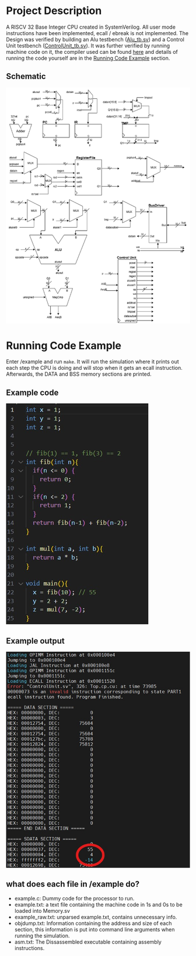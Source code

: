 # Project Description

A RISCV 32 Base Integer CPU created in SystemVerilog. All user mode instructions have been implemented, ecall / ebreak is not implemented. The Design was verified by building an Alu testbench ([Alu_tb.sv](https://github.com/AryllPetersen/rv32I/blob/main/Alu_tb.sv)) and a Control Unit testbench ([ControlUnit_tb.sv](https://github.com/AryllPetersen/rv32I/blob/main/ControlUnit_tb.sv)). It was further verified by running machine code on it, the compiler used can be found [here](https://xpack-dev-tools.github.io/riscv-none-elf-gcc-xpack/docs/install/) and details of running the code yourself are in the [Running Code Example](#running-code-example) section.

## Schematic
![schematic](https://github.com/AryllPetersen/rv32I/blob/main/schematic.png?raw=true)

# Running Code Example

Enter /example and run `make`. It will run the simulation where it prints out each step the CPU is doing and will stop when it gets an ecall instruction. Afterwards, the DATA and BSS memory sections are printed.

## Example code
![code](https://github.com/AryllPetersen/rv32I/blob/main/code.jpg?raw=true)

## Example output
![output](https://github.com/AryllPetersen/rv32I/blob/main/output_v2.jpg?raw=true)

## what does each file in /example do?

- example.c: Dummy code for the processor to run.
- example.txt: a text file containing the machine code in 1s and 0s to be loaded into Memory.sv
- example_raw.txt: unparsed example.txt, contains unnecessary info.
- objdump.txt: Information containing the address and size of each section, this information is put into command line arguments when running the simulation.
- asm.txt: The Dissassembled executable containing assembly instructions.


